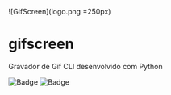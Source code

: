 ![GifScreen](logo.png =250px)

# gifscreen

Gravador de Gif CLI desenvolvido com Python

![Badge](https://img.shields.io/badge/license-MIT-blue)
![Badge](https://img.shields.io/badge/version-0.0.1-green)



